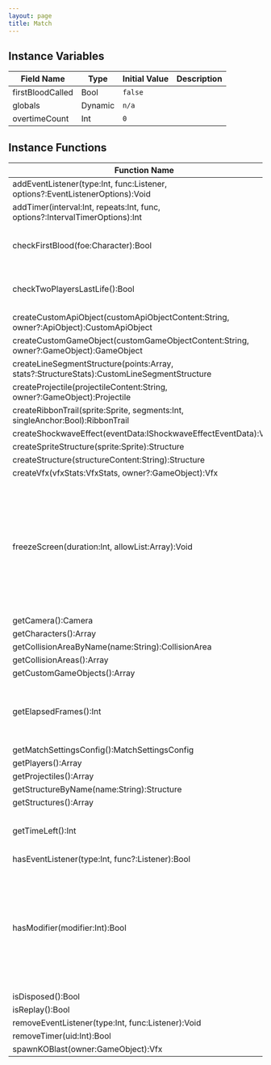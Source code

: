 ```yaml
---
layout: page
title: Match
---
```


## Instance Variables

| Field Name | Type | Initial Value | Description |
| ------------ | ------ | --------------- | ------------- |
| firstBloodCalled | Bool | `false` |  |
| globals | Dynamic | `n/a` |  |
| overtimeCount | Int | `0` |  |


## Instance Functions

| Function Name | Description |
| --------------- | ------------- |
| addEventListener(type:Int, func:Listener, options?:EventListenerOptions):Void |  |
| addTimer(interval:Int, repeats:Int, func, options?:IntervalTimerOptions):Int |  |
| checkFirstBlood(foe:Character):Bool | Check if a valid first blood<br> <br> |
| checkTwoPlayersLastLife():Bool | Check if last 2 players and at their final stock |
| createCustomApiObject(customApiObjectContent:String, owner?:ApiObject):CustomApiObject |  |
| createCustomGameObject(customGameObjectContent:String, owner?:GameObject):GameObject |  |
| createLineSegmentStructure(points:Array<Float>, stats?:StructureStats):CustomLineSegmentStructure |  |
| createProjectile(projectileContent:String, owner?:GameObject):Projectile |  |
| createRibbonTrail(sprite:Sprite, segments:Int, singleAnchor:Bool):RibbonTrail |  |
| createShockwaveEffect(eventData:IShockwaveEffectEventData):Void |  |
| createSpriteStructure(sprite:Sprite):Structure |  |
| createStructure(structureContent:String):Structure |  |
| createVfx(vfxStats:VfxStats, owner?:GameObject):Vfx |  |
| freezeScreen(duration:Int, allowList:Array<GameObject>):Void | Freezes the screen, including all game objects<br>Parameters:<br>- **duration** - Length of the freeze<br>- **allowList** - Entities that will be allowed to update |
| getCamera():Camera |  |
| getCharacters():Array<Character> |  |
| getCollisionAreaByName(name:String):CollisionArea |  |
| getCollisionAreas():Array<CollisionArea> |  |
| getCustomGameObjects():Array<CustomGameObject> |  |
| getElapsedFrames():Int | Returns the amount of frames that have elapsed since the match started. |
| getMatchSettingsConfig():MatchSettingsConfig |  |
| getPlayers():Array<Character> |  |
| getProjectiles():Array<Projectile> |  |
| getStructureByName(name:String):Structure |  |
| getStructures():Array<Structure> |  |
| getTimeLeft():Int | Returns time (in frames) left in the match |
| hasEventListener(type:Int, func?:Listener):Bool |  |
| hasModifier(modifier:Int):Bool | Returns true if the provided match modifier is active.<br> @see MatchModifier<br>Parameters:<br>- **modifier** - The match modifier to check for |
| isDisposed():Bool |  |
| isReplay():Bool |  |
| removeEventListener(type:Int, func:Listener):Void |  |
| removeTimer(uid:Int):Bool |  |
| spawnKOBlast(owner:GameObject):Vfx |  |


